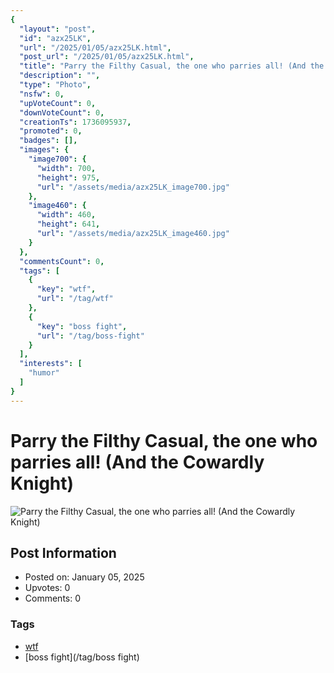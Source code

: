 ```yaml
---
{
  "layout": "post",
  "id": "azx25LK",
  "url": "/2025/01/05/azx25LK.html",
  "post_url": "/2025/01/05/azx25LK.html",
  "title": "Parry the Filthy Casual, the one who parries all! (And the Cowardly Knight)",
  "description": "",
  "type": "Photo",
  "nsfw": 0,
  "upVoteCount": 0,
  "downVoteCount": 0,
  "creationTs": 1736095937,
  "promoted": 0,
  "badges": [],
  "images": {
    "image700": {
      "width": 700,
      "height": 975,
      "url": "/assets/media/azx25LK_image700.jpg"
    },
    "image460": {
      "width": 460,
      "height": 641,
      "url": "/assets/media/azx25LK_image460.jpg"
    }
  },
  "commentsCount": 0,
  "tags": [
    {
      "key": "wtf",
      "url": "/tag/wtf"
    },
    {
      "key": "boss fight",
      "url": "/tag/boss-fight"
    }
  ],
  "interests": [
    "humor"
  ]
}
---
```


# Parry the Filthy Casual, the one who parries all! (And the Cowardly Knight)

![Parry the Filthy Casual, the one who parries all! (And the Cowardly Knight)](/assets/media/azx25LK_image700.jpg)

## Post Information

- Posted on: January 05, 2025
- Upvotes: 0
- Comments: 0

### Tags

- [wtf](/tag/wtf)
- [boss fight](/tag/boss fight)
